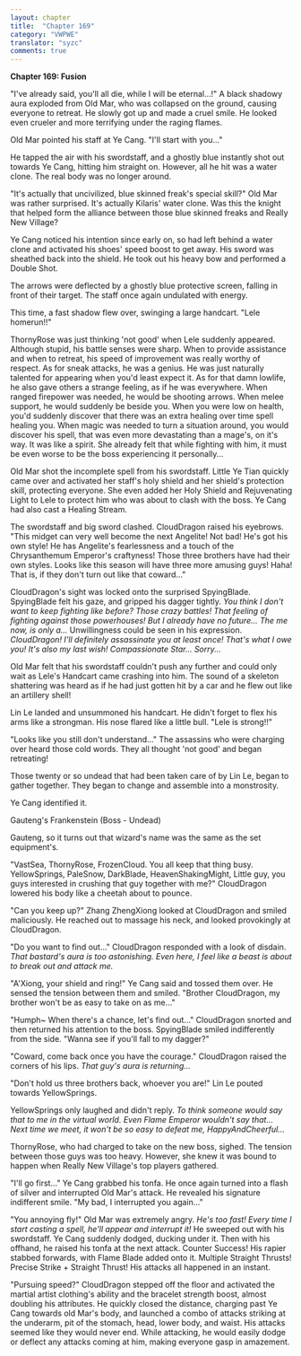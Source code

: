 ```yaml
---
layout: chapter
title:  "Chapter 169"
category: "VWPWE"
translator: "syzc"
comments: true
---
```


**Chapter 169: Fusion**

"I've already said, you'll all die, while I will be eternal...!" A black shadowy aura exploded from Old Mar, who was collapsed on the ground, causing everyone to retreat. He slowly got up and made a cruel smile. He looked even crueler and more terrifying under the raging flames.

Old Mar pointed his staff at Ye Cang. "I'll start with you..."

He tapped the air with his swordstaff, and a ghostly blue instantly shot out towards Ye Cang, hitting him straight on. However, all he hit was a water clone. The real body was no longer around.

"It's actually that uncivilized, blue skinned freak's special skill?" Old Mar was rather surprised. It's actually Kilaris' water clone. Was this the knight that helped form the alliance between those blue skinned freaks and Really New Village?

Ye Cang noticed his intention since early on, so had left behind a water clone and activated his shoes' speed boost to get away. His sword was sheathed back into the shield. He took out his heavy bow and performed a Double Shot.

The arrows were deflected by a ghostly blue protective screen, falling in front of their target. The staff once again undulated with energy.

This time, a fast shadow flew over, swinging a large handcart. "Lele homerun!!"

ThornyRose was just thinking 'not good' when Lele suddenly appeared. Although stupid, his battle senses were sharp. When to provide assistance and when to retreat, his speed of improvement was really worthy of respect. As for sneak attacks, he was a genius. He was just naturally talented for appearing when you'd least expect it. As for that damn lowlife, he also gave others a strange feeling, as if he was everywhere. When ranged firepower was needed, he would be shooting arrows. When melee support, he would suddenly be beside you. When you were low on health, you'd suddenly discover that there was an extra healing over time spell healing you. When magic was needed to turn a situation around, you would discover his spell, that was even more devastating than a mage's, on it's way. It was like a spirit. She already felt that while fighting with him, it must be even worse to be the boss experiencing it personally...

Old Mar shot the incomplete spell from his swordstaff. Little Ye Tian quickly came over and activated her staff's holy shield and her shield's protection skill, protecting everyone. She even added her Holy Shield and Rejuvenating Light to Lele to protect him who was about to clash with the boss. Ye Cang had also cast a Healing Stream.

The swordstaff and big sword clashed. CloudDragon raised his eyebrows. "This midget can very well become the next Angelite! Not bad! He's got his own style! He has Angelite's fearlessness and a touch of the Chrysanthemum Emperor's craftyness! Those three brothers have had their own styles. Looks like this season will have three more amusing guys! Haha! That is, if they don't turn out like that coward..."

CloudDragon's sight was locked onto the surprised SpyingBlade. SpyingBlade felt his gaze, and gripped his dagger tightly. *You think I don't want to keep fighting like before? Those crazy battles! That feeling of fighting against those powerhouses! But I already have no future... The me now, is only a...* Unwillingness could be seen in his expression. *CloudDragon! I'll definitely assassinate you at least once! That's what I owe you! It's also my last wish! Compassionate Star... Sorry...*

Old Mar felt that his swordstaff couldn't push any further and could only wait as Lele's Handcart came crashing into him. The sound of a skeleton shattering was heard as if he had just gotten hit by a car and he flew out like an artillery shell!

Lin Le landed and unsummoned his handcart. He didn't forget to flex his arms like a strongman. His nose flared like a little bull. "Lele is strong!!"

"Looks like you still don't understand..." The assassins who were charging over heard those cold words. They all thought 'not good' and began retreating!

Those twenty or so undead that had been taken care of by Lin Le, began to gather together. They began to change and assemble into a monstrosity.

Ye Cang identified it.

Gauteng's Frankenstein (Boss - Undead)

Gauteng, so it turns out that wizard's name was the same as the set equipment's.

"VastSea, ThornyRose, FrozenCloud. You all keep that thing busy. YellowSprings, PaleSnow, DarkBlade, HeavenShakingMight, Little guy, you guys interested in crushing that guy together with me?" CloudDragon lowered his body like a cheetah about to pounce.

"Can you keep up?" Zhang ZhengXiong looked at CloudDragon and smiled maliciously. He reached out to massage his neck, and looked provokingly at CloudDragon. 

"Do you want to find out..." CloudDragon responded with a look of disdain. *That bastard's aura is too astonishing. Even here, I feel like a beast is about to break out and attack me.*

"A'Xiong, your shield and ring!" Ye Cang said and tossed them over. He sensed the tension between them and smiled. "Brother CloudDragon, my brother won't be as easy to take on as me..."

"Humph~ When there's a chance, let's find out..." CloudDragon snorted and then returned his attention to the boss. SpyingBlade smiled indifferently from the side. "Wanna see if you'll fall to my dagger?"

"Coward, come back once you have the courage." CloudDragon raised the corners of his lips. *That guy's aura is returning...*

"Don't hold us three brothers back, whoever you are!" Lin Le pouted towards YellowSprings. 

YellowSprings only laughed and didn't reply. *To think someone would say that to me in the virtual world. Even Flame Emperor wouldn't say that... Next time we meet, it won't be so easy to defeat me, HappyAndCheerful...*

ThornyRose, who had charged to take on the new boss, sighed. The tension between those guys was too heavy. However, she knew it was bound to happen when Really New Village's top players gathered.

"I'll go first..." Ye Cang grabbed his tonfa. He once again turned into a flash of silver and interrupted Old Mar's attack. He revealed his signature indifferent smile. "My bad, I interrupted you again..."

"You annoying fly!" Old Mar was extremely angry. *He's too fast! Every time I start casting a spell, he'll appear and interrupt it!* He sweeped out with his swordstaff. Ye Cang suddenly dodged, ducking under it. Then with his offhand, he raised his tonfa at the next attack. Counter Success! His rapier stabbed forwards, with Flame Blade added onto it. Multiple Straight Thrusts! Precise Strike + Straight Thrust! His attacks all happened in an instant.

"Pursuing speed?" CloudDragon stepped off the floor and activated the martial artist clothing's ability and the bracelet strength boost, almost doubling his attributes. He quickly closed the distance, charging past Ye Cang towards old Mar's body, and launched a combo of attacks striking at the underarm, pit of the stomach, head, lower body, and waist. His attacks seemed like they would never end. While attacking, he would easily dodge or deflect any attacks coming at him, making everyone gasp in amazement.
